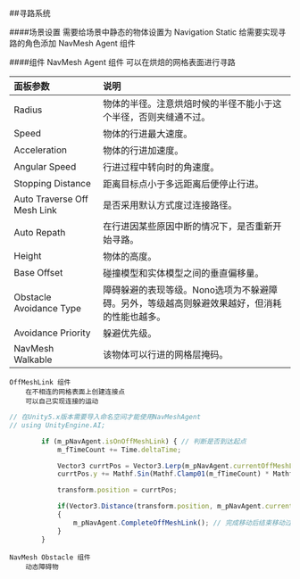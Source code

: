 ##寻路系统

####场景设置
    需要给场景中静态的物体设置为 Navigation Static
    给需要实现寻路的角色添加 NavMesh Agent 组件

####组件
    NavMesh Agent 组件
        可以在烘焙的网格表面进行寻路

|面板参数|说明|
|:--|:--|
|Radius|物体的半径。注意烘焙时候的半径不能小于这个半径，否则夹缝通不过。|
|Speed|物体的行进最大速度。|
|Acceleration|物体的行进加速度。|
|Angular Speed|行进过程中转向时的角速度。|
|Stopping Distance|距离目标点小于多远距离后便停止行进。|
|Auto Traverse Off Mesh Link|是否采用默认方式度过连接路径。|
|Auto Repath|在行进因某些原因中断的情况下，是否重新开始寻路。|
|Height|物体的高度。|
|Base Offset|碰撞模型和实体模型之间的垂直偏移量。|
|Obstacle Avoidance Type|障碍躲避的表现等级。Nono选项为不躲避障碍。另外，等级越高则躲避效果越好，但消耗的性能也越多。|
|Avoidance Priority|躲避优先级。|
|NavMesh Walkable|该物体可以行进的网格层掩码。|
    
    OffMeshLink 组件
        在不相连的网格表面上创建连接点
        可以自己实现连接的运动

```javascript
// 在Unity5.x版本需要导入命名空间才能使用NavMeshAgent
// using UnityEngine.AI;

        if (m_pNavAgent.isOnOffMeshLink) { // 判断是否到达起点
			m_fTimeCount += Time.deltaTime;

			Vector3 currtPos = Vector3.Lerp(m_pNavAgent.currentOffMeshLinkData.startPos, m_pNavAgent.currentOffMeshLinkData.endPos, m_fTimeCount);
			currtPos.y += Mathf.Sin(Mathf.Clamp01(m_fTimeCount) * Mathf.PI)*4;

			transform.position = currtPos;

			if(Vector3.Distance(transform.position, m_pNavAgent.currentOffMeshLinkData.endPos) < 0.5f)
			{
				m_pNavAgent.CompleteOffMeshLink(); // 完成移动后结束移动过程。
			}
		}
```

    NavMesh Obstacle 组件
        动态障碍物